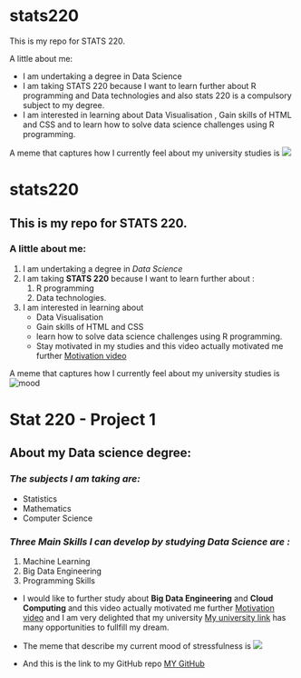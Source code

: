 # stats220
This is my repo for STATS 220. 

A little about me:

- I am undertaking a degree in Data Science
- I am taking STATS 220 because I want to learn further about R programming and Data technologies and also stats 220 is a compulsory subject to my degree.
- I am interested in learning about Data Visualisation , Gain skills of HTML and CSS and to learn how to solve data science challenges using R programming.

A meme that captures how I currently feel about my university studies is ![](https://c.tenor.com/8druEACXtX8AAAAd/tenor.gif)




# stats220
## This is my repo for **STATS 220**. 

### A little about me:

1. I am undertaking a degree in *Data Science*
2. I am taking **STATS 220** because I want to learn further about :
     1. R programming 
     2. Data technologies.
3. I am interested in learning about
     - Data Visualisation
     - Gain skills of HTML and CSS 
     - learn how to solve data science challenges using R programming.
     - Stay motivated in my studies and this video actually motivated me further [Motivation video](https://www.youtube.com/watch?v=9R3X0JoCLyU)

A meme that captures how I currently feel about my university studies is ![mood](https://c.tenor.com/qKBP44O5488AAAAd/tenor.gif)



# Stat 220 - Project 1

## About my **Data science** degree:

### *The subjects I am taking are:*
   - Statistics
   - Mathematics
   - Computer Science
     
### *Three Main Skills I can develop by studying Data Science are :*
1. Machine Learning
2. Big Data Engineering
3. Programming Skills

- I would like to further study about **Big Data Engineering** and **Cloud Computing** and this video actually motivated me further [Motivation video](https://www.youtube.com/watch?v=9R3X0JoCLyU) and I am very delighted that my university [My university link](https://www.auckland.ac.nz/en.html) has many opportunities to fullfill my dream.

- The meme that describe my current mood of stressfulness is ![](https://c.tenor.com/qKBP44O5488AAAAd/tenor.gif)
- And this is the link to my GitHub repo [MY GitHub](https://github.com/csen387/stats220)
